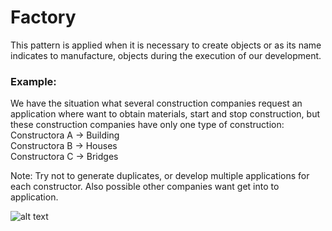 # Factory

This pattern is applied when it is necessary to create objects or as its name indicates to manufacture, objects during the execution of our development.

### Example:

We have the situation what several construction companies request an application where want to obtain materials, start and stop construction, but these construction companies have only one type of construction:<br/>
Constructora A -> Building<br/>
Constructora B -> Houses<br/>
Constructora C -> Bridges<br/>

Note: Try not to generate duplicates, or develop multiple applications for each constructor. Also possible other companies want get into to application.

![alt text](https://github.com/ANDRESC4N0/design-patterns-samples/blob/dev/factory/Factory.png?raw=true)
